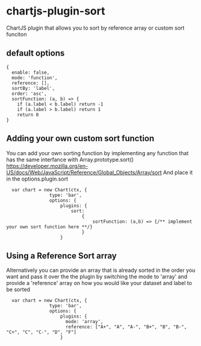 # chartjs-plugin-sort
ChartJS plugin that allows you to sort by reference array or custom sort funciton 

## default options 
```
{
  enable: false,
  mode: 'function',
  reference: [],
  sortBy: 'label',
  order: 'asc',
  sortFunction: (a, b) => {
    if (a.label < b.label) return -1
    if (a.label > b.label) return 1
    return 0
}
```
## Adding your own custom sort function
You can add your own sorting function by implementing any function that has the same interfance with Array.prototype.sort()
https://developer.mozilla.org/en-US/docs/Web/JavaScript/Reference/Global_Objects/Array/sort
And place it in the options.plugin.sort 

```
  var chart = new Chart(ctx, {
                type: 'bar',
                options: {
                    plugins: {
                        sort:
                            {
                                sortFunction: (a,b) => {/** implement your own sort function here **/}
                            }
                    }
```
                    
## Using a Reference Sort array
Alternatively you can provide an array that is already sorted in the order you want and pass it over the the plugin by switching the mode to 'array' and provide a 'reference' array on how you would like your dataset and label to be sorted

```
  var chart = new Chart(ctx, {
                type: 'bar',
                options: {
                    plugins: {
                      mode: 'array',
                      reference: ["A+", "A", "A-", "B+", "B", "B-", "C+", "C", "C-", "D", "F"]
                    }
